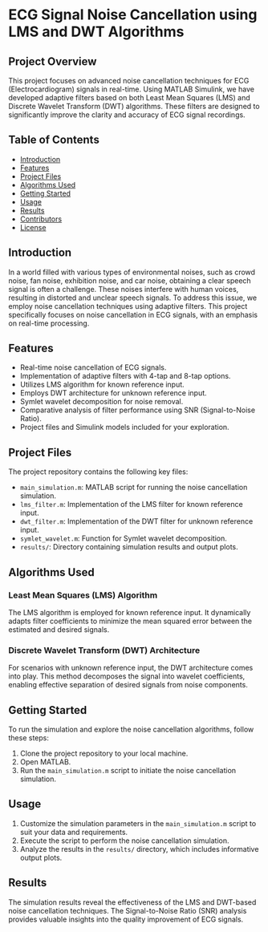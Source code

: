 # ECG Signal Noise Cancellation using LMS and DWT Algorithms

## Project Overview

This project focuses on advanced noise cancellation techniques for ECG (Electrocardiogram) signals in real-time. Using MATLAB Simulink, we have developed adaptive filters based on both Least Mean Squares (LMS) and Discrete Wavelet Transform (DWT) algorithms. These filters are designed to significantly improve the clarity and accuracy of ECG signal recordings.

## Table of Contents

- [Introduction](#introduction)
- [Features](#features)
- [Project Files](#project-files)
- [Algorithms Used](#algorithms-used)
- [Getting Started](#getting-started)
- [Usage](#usage)
- [Results](#results)
- [Contributors](#contributors)
- [License](#license)

## Introduction

In a world filled with various types of environmental noises, such as crowd noise, fan noise, exhibition noise, and car noise, obtaining a clear speech signal is often a challenge. These noises interfere with human voices, resulting in distorted and unclear speech signals. To address this issue, we employ noise cancellation techniques using adaptive filters. This project specifically focuses on noise cancellation in ECG signals, with an emphasis on real-time processing.

## Features

- Real-time noise cancellation of ECG signals.
- Implementation of adaptive filters with 4-tap and 8-tap options.
- Utilizes LMS algorithm for known reference input.
- Employs DWT architecture for unknown reference input.
- Symlet wavelet decomposition for noise removal.
- Comparative analysis of filter performance using SNR (Signal-to-Noise Ratio).
- Project files and Simulink models included for your exploration.

## Project Files

The project repository contains the following key files:

- `main_simulation.m`: MATLAB script for running the noise cancellation simulation.
- `lms_filter.m`: Implementation of the LMS filter for known reference input.
- `dwt_filter.m`: Implementation of the DWT filter for unknown reference input.
- `symlet_wavelet.m`: Function for Symlet wavelet decomposition.
- `results/`: Directory containing simulation results and output plots.

## Algorithms Used

### Least Mean Squares (LMS) Algorithm

The LMS algorithm is employed for known reference input. It dynamically adapts filter coefficients to minimize the mean squared error between the estimated and desired signals.

### Discrete Wavelet Transform (DWT) Architecture

For scenarios with unknown reference input, the DWT architecture comes into play. This method decomposes the signal into wavelet coefficients, enabling effective separation of desired signals from noise components.

## Getting Started

To run the simulation and explore the noise cancellation algorithms, follow these steps:

1. Clone the project repository to your local machine.
2. Open MATLAB.
3. Run the `main_simulation.m` script to initiate the noise cancellation simulation.

## Usage

1. Customize the simulation parameters in the `main_simulation.m` script to suit your data and requirements.
2. Execute the script to perform the noise cancellation simulation.
3. Analyze the results in the `results/` directory, which includes informative output plots.

## Results

The simulation results reveal the effectiveness of the LMS and DWT-based noise cancellation techniques. The Signal-to-Noise Ratio (SNR) analysis provides valuable insights into the quality improvement of ECG signals.
